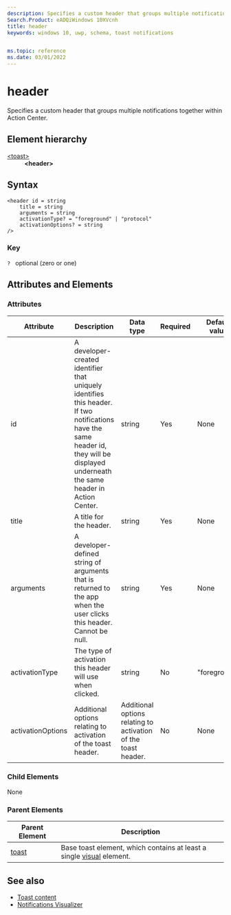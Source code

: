 ```yaml
---
description: Specifies a custom header that groups multiple notifications together within Action Center.
Search.Product: eADQiWindows 10XVcnh
title: header
keywords: windows 10, uwp, schema, toast notifications


ms.topic: reference
ms.date: 03/01/2022
---
```


# header

Specifies a custom header that groups multiple notifications together within Action Center.

## Element hierarchy

<dl>
<dt><a href="element-toast.md">&lt;toast&gt;</a></dt>
<dd><b>&lt;header&gt;</b></dd>
</dl>

## Syntax

``` syntax
<header id = string
    title = string
    arguments = string 
    activationType? = "foreground" | "protocol"
    activationOptions? = string
/>
```

### Key

`?`   optional (zero or one)

## Attributes and Elements


### Attributes

| Attribute | Description | Data type | Required | Default value |
|-----------|-------------|-----------|----------|---------------|
| id   | A developer-created identifier that uniquely identifies this header. If two notifications have the same header id, they will be displayed underneath the same header in Action Center. | string    | Yes      | None          |
| title      | A title for the header.  | string   | Yes      | None          |
| arguments | A developer-defined string of arguments that is returned to the app when the user clicks this header. Cannot be null. | string | Yes | None |
| activationType | The type of activation this header will use when clicked. | string | No | "foreground" |
| activationOptions | Additional options relating to activation of the toast header. | Additional options relating to activation of the toast header. | No | None |

### Child Elements

None

### Parent Elements

| Parent Element | Description |
|----------------|-------------|
| [toast](element-toast.md) | Base toast element, which contains at least a single [visual](element-visual.md) element. |


## See also

* [Toast content](/windows/apps/design/shell/tiles-and-notifications/adaptive-interactive-toasts)
* [Notifications Visualizer](/windows/apps/design/shell/tiles-and-notifications/notifications-visualizer)



 

 

